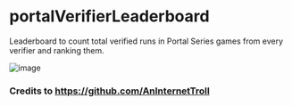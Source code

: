 # portalVerifierLeaderboard
Leaderboard to count total verified runs in Portal Series games from every verifier and ranking them.  

![image](https://user-images.githubusercontent.com/1669855/151151212-d385fa0a-8f89-47a7-832e-b0a3b7e9bf8d.png)
### Credits to https://github.com/AnInternetTroll
